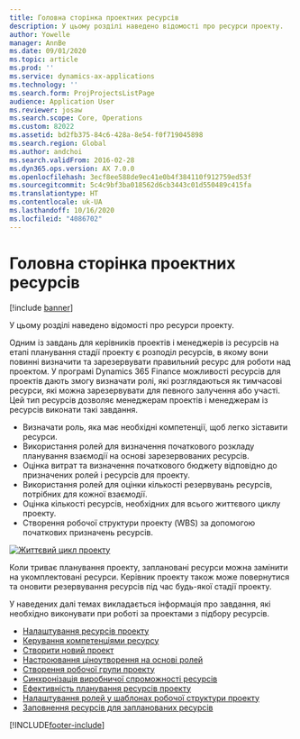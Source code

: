 ```yaml
---
title: Головна сторінка проектних ресурсів
description: У цьому розділі наведено відомості про ресурси проекту.
author: Yowelle
manager: AnnBe
ms.date: 09/01/2020
ms.topic: article
ms.prod: ''
ms.service: dynamics-ax-applications
ms.technology: ''
ms.search.form: ProjProjectsListPage
audience: Application User
ms.reviewer: josaw
ms.search.scope: Core, Operations
ms.custom: 82022
ms.assetid: bd2fb375-84c6-428a-8e54-f0f719045898
ms.search.region: Global
ms.author: andchoi
ms.search.validFrom: 2016-02-28
ms.dyn365.ops.version: AX 7.0.0
ms.openlocfilehash: 3ecf8ee588de9ec41e0b4f384110f912759ed53f
ms.sourcegitcommit: 5c4c9bf3ba018562d6cb3443c01d550489c415fa
ms.translationtype: HT
ms.contentlocale: uk-UA
ms.lasthandoff: 10/16/2020
ms.locfileid: "4086702"
---
```

# <a name="project-resourcing-home-page"></a>Головна сторінка проектних ресурсів

[!include [banner](../includes/banner.md)]

У цьому розділі наведено відомості про ресурси проекту.

Одним із завдань для керівників проектів і менеджерів із ресурсів на етапі планування стадії проекту є розподіл ресурсів, в якому вони повинні визначити та зарезервувати правильний ресурс для роботи над проектом. У програмі Dynamics 365 Finance можливості ресурсів для проектів дають змогу визначати ролі, які розглядаються як тимчасові ресурси, які можна зарезервувати для певного залучення або участі. Цей тип ресурсів дозволяє менеджерам проектів і менеджерам із ресурсів виконати такі завдання.

- Визначати роль, яка має необхідні компетенції, щоб легко зіставити ресурси.
- Використання ролей для визначення початкового розкладу планування взаємодії на основі зарезервованих ресурсів.
- Оцінка витрат та визначення початкового бюджету відповідно до призначених ролей і ресурсів для проекту.
- Використання ролей для оцінки кількості резервувань ресурсів, потрібних для кожної взаємодії.
- Оцінка кількості ресурсів, необхідних для всього життєвого циклу проекту.
- Створення робочої структури проекту (WBS) за допомогою початкових призначень ресурсів.

[![Життєвий цикл проекту](./media/projectresourcing02-1024x812.jpg)](./media/projectresourcing02.jpg)

Коли триває планування проекту, заплановані ресурси можна замінити на укомплектовані ресурси. Керівник проекту також може повернутися та оновити резервування ресурсів під час будь-якої стадії проекту.

У наведених далі темах викладається інформація про завдання, які необхідно виконувати при роботі за проектами з підбору ресурсів.

- [Налаштування ресурсів проекту](set-up-project-resources.md)
- [Керування компетенціями ресурсу](manage-resource-competencies.md)
- [Створити новий проект](create-new-project.md)
- [Настроювання ціноутворення на основі ролей](set-up-role-based-pricing.md)
- [Створення робочої групи проекту](create-project-team.md)
- [Синхронізація виробничої спроможності ресурсів](synchronize-resource-capacity.md)
- [Ефективність планування ресурсів проекту](project-scheduling-performance.md)
- [Налаштування ролей у шаблонах робочої структури проекту](set-up-roles-wbs-template.md)
- [Заповнення ресурсів для запланованих ресурсів](resource-fulfillment-planned-resources.md)


[!INCLUDE[footer-include](../includes/footer-banner.md)]
